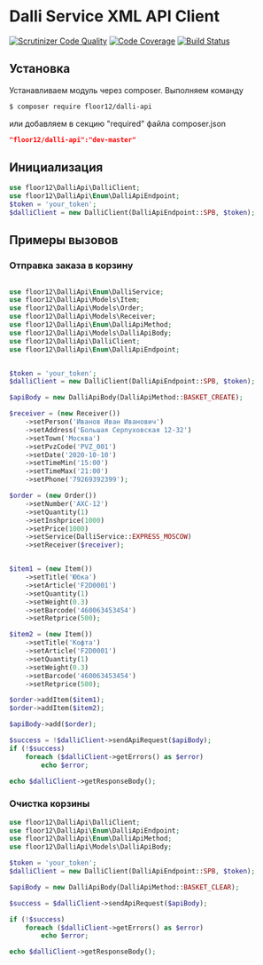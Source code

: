 # Dalli Service XML API Client

[![Scrutinizer Code Quality](https://scrutinizer-ci.com/g/floor12/dalli-api/badges/quality-score.png?b=master)](https://scrutinizer-ci.com/g/floor12/dalli-api/?branch=master)
[![Code Coverage](https://scrutinizer-ci.com/g/floor12/dalli-api/badges/coverage.png?b=master)](https://scrutinizer-ci.com/g/floor12/dalli-api/?branch=master)
[![Build Status](https://scrutinizer-ci.com/g/floor12/dalli-api/badges/build.png?b=master)](https://scrutinizer-ci.com/g/floor12/dalli-api/build-status/master)

## Установка

Устанавливаем  модуль через composer. 
Выполняем команду
```bash
$ composer require floor12/dalli-api
```
или добавляем в секцию "required" файла composer.json
```json
"floor12/dalli-api":"dev-master"
```

## Инициализация

```php
use floor12\DalliApi\DalliClient;
use floor12\DalliApi\Enum\DalliApiEndpoint;
$token = 'your_token';
$dalliClient = new DalliClient(DalliApiEndpoint::SPB, $token);
```

## Примеры вызовов

### Отправка заказа в корзину

```php

use floor12\DalliApi\Enum\DalliService;
use floor12\DalliApi\Models\Item;
use floor12\DalliApi\Models\Order;
use floor12\DalliApi\Models\Receiver;
use floor12\DalliApi\Enum\DalliApiMethod;
use floor12\DalliApi\Models\DalliApiBody;
use floor12\DalliApi\DalliClient;
use floor12\DalliApi\Enum\DalliApiEndpoint;


$token = 'your_token';
$dalliClient = new DalliClient(DalliApiEndpoint::SPB, $token);

$apiBody = new DalliApiBody(DalliApiMethod::BASKET_CREATE);

$receiver = (new Receiver())
    ->setPerson('Иванов Иван Иванович')
    ->setAddress('Большая Серпуховская 12-32')
    ->setTown('Москва')
    ->setPvzCode('PVZ_001')
    ->setDate('2020-10-10')
    ->setTimeMin('15:00')
    ->setTimeMax('21:00')
    ->setPhone('79269392399');

$order = (new Order())
    ->setNumber('AXC-12')
    ->setQuantity(1)
    ->setInshprice(1000)
    ->setPrice(1000)
    ->setService(DalliService::EXPRESS_MOSCOW)
    ->setReceiver($receiver);


$item1 = (new Item())
    ->setTitle('Юбка')
    ->setArticle('F2D0001')
    ->setQuantity(1)
    ->setWeight(0.3)
    ->setBarcode('460063453454')
    ->setRetprice(500);

$item2 = (new Item())
    ->setTitle('Кофта')
    ->setArticle('F2D0001')
    ->setQuantity(1)
    ->setWeight(0.3)
    ->setBarcode('460063453454')
    ->setRetprice(500);

$order->addItem($item1);
$order->addItem($item2);

$apiBody->add($order);

$success = !$dalliClient->sendApiRequest($apiBody);
if (!$success)
    foreach ($dalliClient->getErrors() as $error)
        echo $error;

echo $dalliClient->getResponseBody();
```

### Очистка корзины

```php
use floor12\DalliApi\DalliClient;
use floor12\DalliApi\Enum\DalliApiEndpoint;
use floor12\DalliApi\Enum\DalliApiMethod;
use floor12\DalliApi\Models\DalliApiBody;

$token = 'your_token';
$dalliClient = new DalliClient(DalliApiEndpoint::SPB, $token);

$apiBody = new DalliApiBody(DalliApiMethod::BASKET_CLEAR);

$success = $dalliClient->sendApiRequest($apiBody);

if (!$success)
    foreach ($dalliClient->getErrors() as $error)
        echo $error;

echo $dalliClient->getResponseBody();
```
